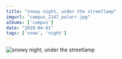 ```yaml
---
title: "snowy night, under the streetlamp"
imgurl: "campus_2147_polarr.jpg"
albums: ['campus']
date: "2019-04-01"
tags: ['snow', 'night']
---
```

![snowy night, under the streetlamp](https://s3.us-east-2.amazonaws.com/ying-ish/campus_2147_polarr.jpg)